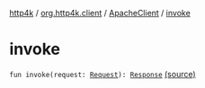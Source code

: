 [http4k](../../index.md) / [org.http4k.client](../index.md) / [ApacheClient](index.md) / [invoke](./invoke.md)

# invoke

`fun invoke(request: `[`Request`](../../org.http4k.core/-request/index.md)`): `[`Response`](../../org.http4k.core/-response/index.md) [(source)](https://github.com/http4k/http4k/blob/master/http4k-client-apache/src/main/kotlin/org/http4k/client/ApacheClient.kt#L43)